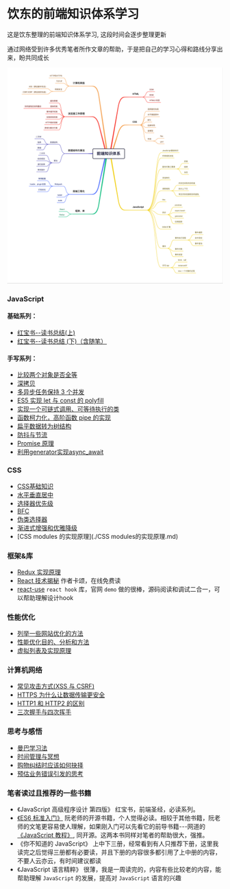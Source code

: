 # 饮东的前端知识体系学习

这是饮东整理的前端知识体系学习, 这段时间会逐步整理更新

通过网络受到许多优秀笔者所作文章的帮助，于是把自己的学习心得和路线分享出来，盼共同成长

![前段知识体系](./Source/前端知识体系.png)

### JavaScript

#### 基础系列：

- [红宝书--读书总结(上)](./JavaScript/红宝书)
- [红宝书--读书总结 (下)（含随笔）](https://github.com/reonce/notes-and-essays/issues)

#### 手写系列：

- [比较两个对象是否全等](./JavaScript/手写系列/比较两个对象是否全等.md)
- [深拷贝](./JavaScript/手写系列/深拷贝.md)
- [多异步任务保持 3 个并发](./JavaScript/手写系列/多异步任务保持3个并发.md)
- [ES5 实现 let 与 const 的 polyfill](./JavaScript/手写系列/ES5实现let与const.md)
- [实现一个可链式调用、可等待执行的类](./JavaScript/手写系列/实现一个可链式调用、可等待执行的类.md)
- [函数柯力化，高阶函数 pipe 的实现](./JavaScript/手写系列/函数柯里化.md)
- [扁平数据转为树结构](./JavaScript/手写系列/扁平数据转为树结构.md)
- [防抖与节流](./JavaScript/手写系列/防抖与节流.md)
- [Promise 原理](./JavaScript/手写系列/promise原理.md)
- [利用generator实现async_await](./JavaScript/手写系列/利用generator实现async_await.md)

### CSS

- [CSS基础知识](./CSS/CSS基础知识.md)
- [水平垂直居中](./CSS/水平垂直居中.md)
- [选择器优先级](./CSS/选择器优先级.md)
- [BFC](./CSS/BFC.md)
- [伪类选择器](./CSS/水平垂直居中.md)
- [渐进式增强和优雅降级](./CSS/渐进式增强和优雅降级.md)
- [CSS modules 的实现原理](./CSS modules的实现原理.md)

### 框架&库

- [Redux 实现原理](./框架&库/Redux实现原理.md)
- [React 技术揭秘](https://react.iamkasong.com/) 作者卡颂，在线免费读
- [react-use](https://streamich.github.io/react-use/?path=/story/components-usekey--demo)  `react hook` 库，官网 `demo` 做的很棒，源码阅读和调试二合一，可以帮助理解设计hook

### 性能优化

- [列举一些网站优化的方法](./性能优化/网站优化的方法.md)
- [性能优化目的、分析和方法](./性能优化/性能优化目的、分析和方法.md)
- [虚拟列表及实现原理](./性能优化/虚拟列表.md)

### 计算机网络

- [常见攻击方式(XSS 与 CSRF)](./计算器网络/常见攻击方式.md)
- [HTTPS 为什么让数据传输更安全](./计算机网络/HTTPS为什么让数据传输更安全.md)
- [HTTP1 和 HTTP2 的区别](./计算机网络/HTTP1和HTTP2的区别.md)
- [三次握手与四次挥手](./计算机网络/三次握手与四次挥手.md)

### 思考与感悟

- [曼巴学习法](./思考与感悟/曼巴学习法.md)
- [时间管理与冥想](./思考与感悟/时间管理与冥想.md)
- [购物纠结时应该如何抉择](./思考与感悟/购物纠结时应该如何抉择.md)
- [预估业务错误引发的思考](./思考与感悟/预估业务错误引发的思考.md)

### 笔者读过且推荐的一些书籍

- 《JavaScript 高级程序设计 第四版》 红宝书，前端圣经，必读系列。
- [《ES6 标准入门》](https://es6.ruanyifeng.com/) 阮老师的开源书籍，个人觉得必读。相较于其他书籍，阮老师的文笔更容易使人理解，如果刚入门可以先看它的前导书籍---网道的 [《JavaScript 教程》](https://wangdoc.com/javascript/), 同开源。这两本书同样对笔者的帮助很大，强推。
- 《你不知道的 JavaScript》 上中下三册，经常看到有人只推荐下册，这里我读完之后觉得三册都有必要读，并且下册的内容很多都引用了上中册的内容，不要人云亦云，有时间建议都读
- 《JavaScript 语言精粹》 很薄，我是一周读完的，内容有些比较老的内容，能帮助理解 `JavaScript` 的发展，提高对 `JavaScript` 语言的兴趣
